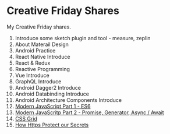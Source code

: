 # Creative Friday Shares

My Creative Friday shares.

1. Introduce some sketch plugin and tool - measure, zeplin
1. About Materail Design
1. Android Practice
1. React Native Introduce
1. React & Redux
1. Reactive Programming
1. Vue Introduce
1. GraphQL Introduce
1. Android Dagger2 Introduce
1. Android Databinding Introduce
1. Android Architecture Components Introduce
1. [Modern JavaScript Part 1 - ES6](./cf-modern-js/cf-modern-js-1.md)
1. [Modern JavaScritp Part 2 - Promise, Generator, Async / Await](./cf-modern-js/cf-modern-js-2.md)
1. [CSS Grid](./cf-css-grid/cf-css-grid.md)
1. [How Https Protect our Secrets](./cf-https/keynote.md)
